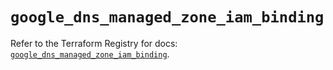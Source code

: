 # `google_dns_managed_zone_iam_binding`

Refer to the Terraform Registry for docs: [`google_dns_managed_zone_iam_binding`](https://registry.terraform.io/providers/hashicorp/google-beta/6.28.0/docs/resources/google_dns_managed_zone_iam_binding).
